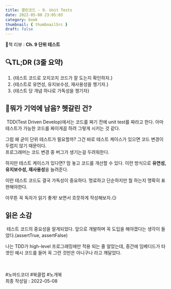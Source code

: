 ```yaml
---
title: 클린코드 - 9. Unit Tests
date: 2022-05-08 23:05:03
category: book
thumbnail: { thumbnailSrc }
draft: false
---
```


📙책 리뷰 : **Ch. 9 단위 테스트**<br>

## 🔍TL;DR (3줄 요약)

1. {테스트 코드로 꼬치꼬치 코드가 잘 도는지 확인하자.}
2. {테스트로 유연성, 유지보수성, 재사용성을 챙기자.}
3. {테스트 당 개념 하나로 가독성을 챙기자}

## 🤔뭐가 기억에 남음? 헷갈린 건?

&nbsp;TDD(Test Driven Develop)에서는 코드를 짜기 전에 unit test를 짜라고 한다. 아마 테스트가 가능한 코드를 짜이게끔 하려 그렇게 시키는 것 같다.  

그럼 왜 굳이 단위 테스트가 필요할까? 그건 바로 테스트 케이스가 있으면 코드 변경이 두렵지 않기 때문이다.<br>
프로그래머는 코드 변경 중 버그가 생기는걸 두려워한다.  

하지만 테스트 케이스가 있다면? 맘 놓고 코드를 개선할 수 있다. 이런 방식으로 **유연성, 유지보수성, 재사용성**을 늘려준다.<br>

이런 테스트 코드도 결국 가독성이 중요하다. 명료하고 단순하지만 뭘 하는지 명확히 표현해야한다.  

아무튼 꼭 독자가 읽기 좋게! 보면서 흐뭇하게 작성해보자.😏

## 읽은 소감

&nbsp;테스트 코드의 중요성을 알게되었다. 앞으로 개발하며 꼭 도입을 해야겠다는 생각이 들었다.(assertTrue, assertFalse)  

나는 TDD가 high-level 프로그래밍에만 적용 되는 줄 알았는데, 중간에 임베디드가 타겟인 예시 코드를 들어 꼭 그런 것만은 아니구나 라고 깨달았다. 

<br><br> #노마드코더 #북클럽 #노개북<br>
최종 작성일 : 2022-05-08
